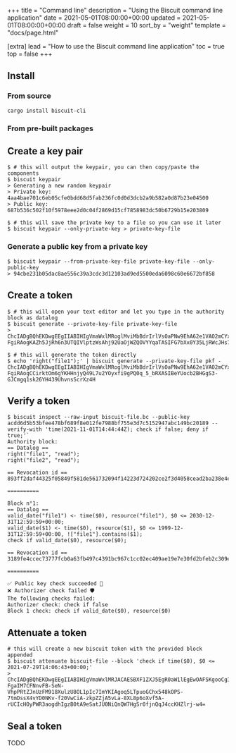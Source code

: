 +++
title = "Command line"
description = "Using the Biscuit command line application"
date = 2021-05-01T08:00:00+00:00
updated = 2021-05-01T08:00:00+00:00
draft = false
weight = 10
sort_by = "weight"
template = "docs/page.html"

[extra]
lead = "How to use the Biscuit command line application"
toc = true
top = false
+++

## Install

### From source

```
cargo install biscuit-cli
```

### From pre-built packages


## Create a key pair

```
$ # this will output the keypair, you can then copy/paste the components
$ biscuit keypair
> Generating a new random keypair
> Private key: 4aa4bae701c6eb05cfe0bdd68d5fab236fc0d0d3dcb2a9b582a0d87b23e04500
> Public key: 687b536c502f10f5978eee2d0c04f2869d15cf7858983dc50b6729b15e203809

$ # this will save the private key to a file so you can use it later
$ biscuit keypair --only-private-key > private-key-file
```

### Generate a public key from a private key

```
$ biscuit keypair --from-private-key-file private-key-file --only-public-key
> 94cbe231b05dac8ae556c39a3cdc3d12103ad9ed5500eda6098c60e6672bf858
```

## Create a token

```
$ # this will open your text editor and let you type in the authority block as datalog
$ biscuit generate --private-key-file private-key-file
> ChcIADgBQhEKDwgEEgIIABIHIgVmaWxlMRoglMviMbBdrIrlVsOaPNw9EhA62e1VAO2mCYxg5mcr-FgiRAogKAZh5JjRh6n3UTQIVlptzWsAhj92UaOjWZQOVYYqaTASIFG7bXx0Y35LjRWcJHs7N6CAEOBJOuuainDg4Rg_S8IG

$ # this will generate the token directly 
$ echo 'right("file1");' | biscuit generate --private-key-file pkf -
ChcIADgBQhEKDwgEEgIIABIHIgVmaWxlMRoglMviMbBdrIrlVsOaPNw9EhA62e1VAO2mCYxg5mcr-FgiRAogCCirktOm6gYKHHnjyQ49L7u2YOyxfi9gPQ0q_5_bRXASIBeYUocb2BHGgS3-GJCmgq1sk26YH439UhvnsScrXz4H

```

## Verify a token

```
$ biscuit inspect --raw-input biscuit-file.bc --public-key acdd6d5b53bfee478bf689f8e012fe7988bf755e3d7c5152947abc149bc20189 --verify-with 'time(2021-11-01T14:44:44Z); check if false; deny if true;'`
Authority block:
== Datalog ==
right("file1", "read");
right("file2", "read");

== Revocation id ==
893ff2daf44325f05849f581de561732094f14223d724202ce2f3d4058cead2ba238e4ef3a6b18f076f155e5e21ec30eded28f98d29979a39eb7f72da128a404

==========

Block n°1:
== Datalog ==
valid_date("file1") <- time($0), resource("file1"), $0 <= 2030-12-31T12:59:59+00:00;
valid_date($1) <- time($0), resource($1), $0 <= 1999-12-31T12:59:59+00:00, !["file1"].contains($1);
check if valid_date($0), resource($0);

== Revocation id ==
3189fe4ccec73777fcb0a63fb497c4391bc967c1cc02ec409ae19e7e30fd2bfeb2c309e67c615bcae986a0de15a1a21b5623ccdab5afe36c11c539ac7e475202

==========

✅ Public key check succeeded 🔑
❌ Authorizer check failed 🛡️
The following checks failed:
Authorizer check: check if false
Block 1 check: check if valid_date($0), resource($0)
```

## Attenuate a token

```
# this will create a new biscuit token with the provided block appended
$ biscuit attenuate biscuit-file --block 'check if time($0), $0 <= 2021-07-29T14:06:43+00:00;'
> ChcIADgBQhEKDwgEEgIIABIHIgVmaWxlMRJACAESBXF1ZXJ5EgR0aW1lEgEwOAFSKgooCgIIBxIKCAgSAggBEgIQCRoWCgQKAhAJCggKBiiU7IqIBgoEGgIIAhoglMviMbBdrIrlVsOaPNw9EhA62e1VAO2mCYxg5mcr-FgaIM7CFNnvFB-SeN-VhpPRtZJnUzFM918XulzU8OL1pIc7ImYKIAgoq5LTpuoGChx548kOPS-7tmDssX4vYD0NKv-f20VwCiA-zkpZZjA5vLa-8XL8p6oXvf5A-rUCIcHOyPWR3aogdhIgzB0tA9eSatJU0NiQnQW7HgSr0fjnQqJ4ccKHZlrj-w4=
```

## Seal a token

TODO
